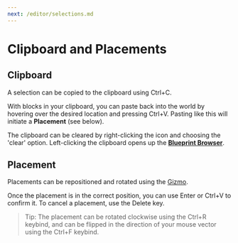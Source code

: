 ```yaml
---
next: /editor/selections.md
---
```


# Clipboard and Placements

## Clipboard

A selection can be copied to the clipboard using Ctrl+C.

With blocks in your clipboard, you can paste back into the world by hovering over the desired location and pressing Ctrl+V. Pasting like this will initiate a **Placement** (see below).

The clipboard can be cleared by right-clicking the icon and choosing the 'clear' option. Left-clicking the clipboard opens up the [**Blueprint Browser**](blueprints.md).

## Placement

Placements can be repositioned and rotated using the [Gizmo](gizmos.md).

Once the placement is in the correct position, you can use Enter or Ctrl+V to confirm it. To cancel a placement, use the Delete key.

> Tip: The placement can be rotated clockwise using the Ctrl+R keybind, and can be flipped in the direction of your mouse vector using the Ctrl+F keybind.
